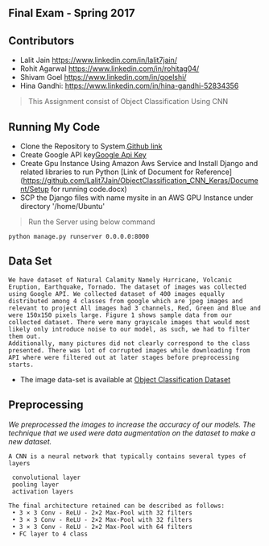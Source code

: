 
## Final Exam - Spring 2017

## Contributors
- Lalit Jain https://www.linkedin.com/in/lalit7jain/ 
- Rohit Agarwal https://www.linkedin.com/in/rohitag04/ 
- Shivam Goel https://www.linkedin.com/in/goelshi/
- Hina Gandhi: https://www.linkedin.com/in/hina-gandhi-52834356


>This Assignment consist of Object Classification Using CNN

## Running My Code

- Clone the Repository to System.[Github link](https://github.com/Lalit7Jain/ObjectClassification_CNN_Keras)
- Create Google API key[Google Api Key](https://console.developers.google.com/apis/dashboard?project=final-project-152101)
- Create Gpu Instance Using Amazon Aws Service and Install Django and related libraries to run Python
[Link of Document for Reference](https://github.com/Lalit7Jain/ObjectClassification_CNN_Keras/Document/Setup for running code.docx)
- SCP the Django files with name mysite  in an AWS GPU Instance under directory '/home/Ubuntu'
> Run the Server using below command
```
python manage.py runserver 0.0.0.0:8000

```

## Data Set 
```
We have dataset of Natural Calamity Namely Hurricane, Volcanic Eruption, Earthquake, Tornado. The dataset of images was collected using Google API. We collected dataset of 400 images equally distributed among 4 classes from google which are jpeg images and relevant to project All images had 3 channels, Red, Green and Blue and were 150x150 pixels large. Figure 1 shows sample data from our collected dataset. There were many grayscale images that would most likely only introduce noise to our model, as such, we had to filter them out.
Additionally, many pictures did not clearly correspond to the class presented. There was lot of corrupted images while downloading from API where were filtered out at later stages before preprocessing starts.
```

- The image data-set is available at [Object Classification Dataset](https://github.com/Lalit7Jain/ObjectClassification_CNN_Keras/tree/master/Django%20code/Django_CNN_Website/mysite/Data)

## Preprocessing

*We preprocessed the images to increase the accuracy of our models. The technique that we used were data augmentation on the dataset to make a new dataset.*

```
A CNN is a neural network that typically contains several types of layers

 convolutional layer
 pooling layer
 activation layers

The final architecture retained can be described as follows:
 • 3 × 3 Conv - ReLU - 2×2 Max-Pool with 32 filters
 • 3 × 3 Conv - ReLU - 2×2 Max-Pool with 32 filters 
 • 3 × 3 Conv - ReLU - 2×2 Max-Pool with 64 filters
 • FC layer to 4 class 


 ```
